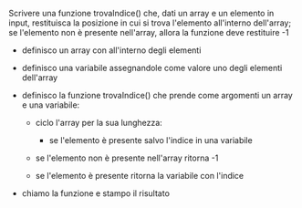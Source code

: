 Scrivere una funzione trovaIndice() che, dati un array e un elemento in input, restituisca la posizione in cui si trova l'elemento all'interno dell'array; se l'elemento non è presente nell'array, allora la funzione deve restituire -1

- definisco un array con all'interno degli elementi
- definisco una variabile assegnandole come valore uno degli elementi dell'array

- definisco la funzione trovaIndice() che prende come argomenti un array e una variabile:
    - ciclo l'array per la sua lunghezza:
        - se l'elemento è presente salvo l'indice in una variabile

    - se l'elemento non è presente nell'array ritorna -1
    - se l'elemento è presente ritorna la variabile con l'indice

- chiamo la funzione e stampo il risultato